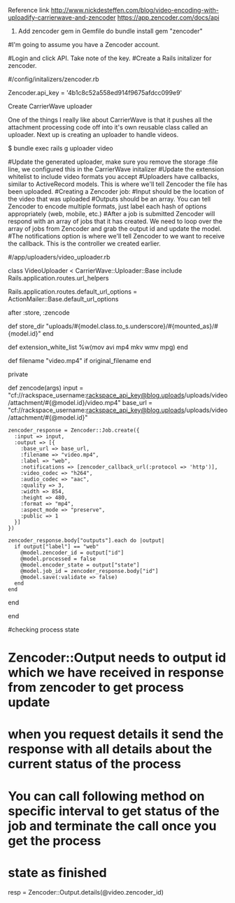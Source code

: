 Reference link
http://www.nickdesteffen.com/blog/video-encoding-with-uploadify-carrierwave-and-zencoder
https://app.zencoder.com/docs/api


1. Add zencoder gem in Gemfile do bundle install
gem "zencoder"

#I'm going to assume you have a Zencoder account.

#Login and click API. Take note of the key.
#Create a Rails initalizer for zencoder.

#/config/initalizers/zencoder.rb

Zencoder.api_key = '4b1c8c52a558ed914f9675afdcc099e9'


Create CarrierWave uploader

One of the things I really like about CarrierWave is that it pushes all the attachment processing code off into it's own reusable class called an uploader. Next up is creating an uploader to handle videos.

  $ bundle exec rails g uploader video

#Update the generated uploader, make sure you remove the storage :file line, we configured this in the CarrierWave initalizer
#Update the extension whitelist to include video formats you accept
#Uploaders have callbacks, similar to ActiveRecord models. This is where we'll tell Zencoder the file has been uploaded.
#Creating a Zencoder job:
#Input should be the location of the video that was uploaded
#Outputs should be an array. You can tell Zencoder to encode multiple formats, just label each hash of options appropriately (web, mobile, etc.)
#After a job is submitted Zencoder will respond with an array of jobs that it has created. We need to loop over the array of jobs from Zencoder and grab the output id and update the model.
#The notifications option is where we'll tell Zencoder to we want to receive the callback. This is the controller we created earlier.



#/app/uploaders/video_uploader.rb

class VideoUploader < CarrierWave::Uploader::Base
  include Rails.application.routes.url_helpers

  Rails.application.routes.default_url_options = ActionMailer::Base.default_url_options

  after :store, :zencode

  def store_dir
    "uploads/#{model.class.to_s.underscore}/#{mounted_as}/#{model.id}"
  end

  def extension_white_list
    %w(mov avi mp4 mkv wmv mpg)
  end

  def filename
    "video.mp4" if original_filename
  end

  private

  def zencode(args)
    input = "cf://rackspace_username:rackspace_api_key@blog.uploads/uploads/video/attachment/#{@model.id}/video.mp4"
    base_url = "cf://rackspace_username:rackspace_api_key@blog.uploads/uploads/video/attachment/#{@model.id}"

    zencoder_response = Zencoder::Job.create({
      :input => input,
      :output => [{
        :base_url => base_url,
        :filename => "video.mp4",
        :label => "web",
        :notifications => [zencoder_callback_url(:protocol => 'http')],
        :video_codec => "h264",
        :audio_codec => "aac",
        :quality => 3,
        :width => 854,
        :height => 480,
        :format => "mp4",
        :aspect_mode => "preserve",
        :public => 1
      }]
    })

    zencoder_response.body["outputs"].each do |output|
      if output["label"] == "web"
        @model.zencoder_id = output["id"]
        @model.processed = false
        @model.encoder_state = output["state"]
        @model.job_id = zencoder_response.body["id"]
        @model.save(:validate => false)
      end
    end
  end

end




#checking process state
# Zencoder::Output needs to output id which we have received in response from zencoder to get process update
# when you request details it send the response with all details about the current status of the process
# You can call following method on specific interval to get status of the job and terminate the call once you get the process
# state as finished

resp = Zencoder::Output.details(@video.zencoder_id)


